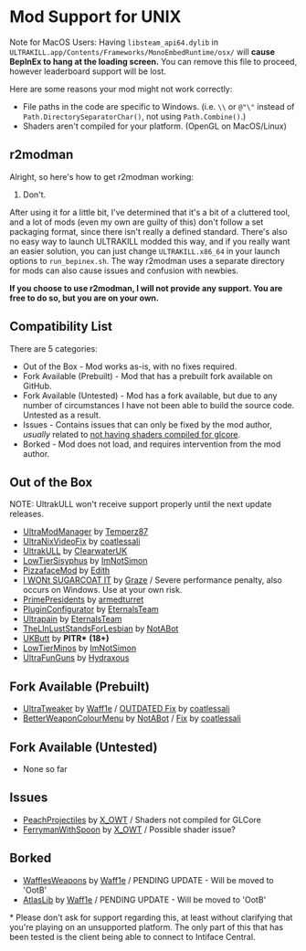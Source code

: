 # Mod Support for UNIX

Note for MacOS Users: Having `libsteam_api64.dylib` in `ULTRAKILL.app/Contents/Frameworks/MonoEmbedRuntime/osx/` will **cause BepInEx to hang at the loading screen.** You can remove this file to proceed, however leaderboard support will be lost.

Here are some reasons your mod might not work correctly:
* File paths in the code are specific to Windows. (i.e. `\\` or `@"\"` instead of `Path.DirectorySeparatorChar()`, not using `Path.Combine()`.)
* Shaders aren't compiled for your platform. (OpenGL on MacOS/Linux)

## r2modman

Alright, so here's how to get r2modman working:

1. Don't.

After using it for a little bit, I've determined that it's a bit of a cluttered tool, and a lot of mods (even my own are guilty of this) don't follow a set packaging format, since there isn't really a defined standard. There's also no easy way to launch ULTRAKILL modded this way, and if you really want an easier solution, you can just change `ULTRAKILL.x86_64` in your launch options to `run_bepinex.sh`. The way r2modman uses a separate directory for mods can also cause issues and confusion with newbies.

**If you choose to use r2modman, I will not provide any support. You are free to do so, but you are on your own.**

## Compatibility List

There are 5 categories:
* Out of the Box - Mod works as-is, with no fixes required.
* Fork Available (Prebuilt) - Mod that has a prebuilt fork available on GitHub.
* Fork Available (Untested) - Mod has a fork available, but due to any number of circumstances I have not been able to build the source code. Untested as a result.
* Issues - Contains issues that can only be fixed by the mod author, *usually* related to [not having shaders compiled for glcore](https://docs.unity3d.com/Manual/shader-compilation.html).
* Borked - Mod does not load, and requires intervention from the mod author.

## Out of the Box
NOTE: UltrakULL won't receive support properly until the next update releases.
* [UltraModManager](https://thunderstore.io/c/ultrakill/p/Temperz87/UltraModManager/) by [Temperz87](https://github.com/Temperz87/ultra-mod-manager)
* [UltraNixVideoFix](https://github.com/coatlessali/UltraNixVideoFix) by [coatlessali](https://github.com/coatlessali)
* [UltrakULL](https://github.com/ClearwaterUK/UltrakULL) by [ClearwaterUK](https://github.com/ClearwaterUK)
* [LowTierSisyphus](https://thunderstore.io/c/ultrakill/p/ImNotSimon/LowTierSisyphus/) by [ImNotSimon](https://github.com/ImNotSimon)
* [PizzafaceMod](https://thunderstore.io/c/ultrakill/p/Edith/PizzafaceMod/) by [Edith](https://github.com/DrPHDCat)
* [I WONt SUGARCOAT IT](https://thunderstore.io/c/ultrakill/p/Graze/I_WONt_SUGARCOAT_IT/) by [Graze](https://github.com/The-Graze) / Severe performance penalty, also occurs on Windows. Use at your own risk.
* [PrimePresidents](https://thunderstore.io/c/ultrakill/p/armedturret/PrimePresidents/) by [armedturret](https://github.com/armedturret)
* [PluginConfigurator](https://thunderstore.io/c/ultrakill/p/EternalsTeam/PluginConfigurator/) by [EternalsTeam](https://github.com/eternalUnion)
* [Ultrapain](https://thunderstore.io/c/ultrakill/p/EternalsTeam/UltraPain/) by [EternalsTeam](https://github.com/eternalUnion)
* [TheLInLustStandsForLesbian](https://thunderstore.io/c/ultrakill/p/NotABot/TheLInLustStandsForLesbian/) by [NotABot](https://github.com/nota8ot)
* [UKButt](https://github.com/PITR-DEV/ukbutt-mod) by **PITR\*** **(18+)**
* [LowTierMinos](https://thunderstore.io/c/ultrakill/p/ImNotSimon/LowTierMinos/) by [ImNotSimon](https://github.com/ImNotSimon)
* [UltraFunGuns](https://thunderstore.io/c/ultrakill/p/Hydraxous/UltraFunGuns/) by [Hydraxous](https://github.com/Hydraxous)
 
## Fork Available (Prebuilt)
* [UltraTweaker](https://thunderstore.io/c/ultrakill/p/Waff1e/UltraTweaker/) by [Waff1e](https://github.com/wafflethings) / [OUTDATED Fix](https://github.com/coatlessali/UltraTweaker/releases/tag/UltraTweaker-UNIX) by [coatlessali](https://github.com/coatlessali)
* [BetterWeaponColourMenu](https://thunderstore.io/c/ultrakill/p/NotABot/BetterWeaponColourMenu/) by [NotABot](https://github.com/nota8ot) / [Fix](https://github.com/coatlessali/BetterWeaponColourMenu/releases/tag/UNIX) by [coatlessali](https://github.com/coatlessali)

## Fork Available (Untested)
* None so far

## Issues
* [PeachProjectiles](https://thunderstore.io/c/ultrakill/p/X_OWT/PeachProjectiles/) by [X_OWT](https://github.com/Twoxkkkk) / Shaders not compiled for GLCore
* [FerrymanWithSpoon](https://thunderstore.io/c/ultrakill/p/X_OWT/FerrymanWithSpoon/) by [X_OWT](https://github.com/Twoxkkkk) / Possible shader issue?

## Borked
* [WafflesWeapons](https://thunderstore.io/c/ultrakill/p/Waff1e/WafflesWeapons/) by [Waff1e](https://github.com/wafflethings) / PENDING UPDATE - Will be moved to 'OotB'
* [AtlasLib](https://thunderstore.io/c/ultrakill/p/Waff1e/AtlasLib/) by [Waff1e](https://github.com/wafflethings/) / PENDING UPDATE - Will be moved to 'OotB'

\* Please don't ask for support regarding this, at least without clarifying that you're playing on an unsupported platform. The only part of this that has been tested is the client being able to connect to Intiface Central.
